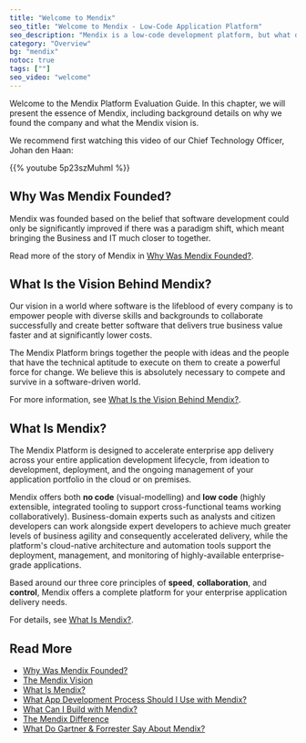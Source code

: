 ```yaml
---
title: "Welcome to Mendix"
seo_title: "Welcome to Mendix - Low-Code Application Platform"
seo_description: "Mendix is a low-code development platform, but what does that mean? Learn more about why Mendix was founded & our core values from this guide."
category: "Overview"
bg: "mendix"
notoc: true
tags: [""]
seo_video: "welcome"
---
```


Welcome to the Mendix Platform Evaluation Guide. In this chapter, we will present the essence of Mendix, including background details on why we found the company and what the Mendix vision is.

We recommend first watching this video of our Chief Technology Officer, Johan den Haan:

{{% youtube 5p23szMuhmI %}}

## Why Was Mendix Founded?

Mendix was founded based on the belief that software development could only be significantly improved if there was a paradigm shift, which meant bringing the Business and IT much closer to together.

Read more of the story of Mendix in [Why Was Mendix Founded?](why-founded).

## What Is the Vision Behind Mendix?

Our vision in a world where software is the lifeblood of every company is to empower people with diverse skills and backgrounds to collaborate successfully and create better software that delivers true business value faster and at significantly lower costs.

The Mendix Platform brings together the people with ideas and the people that have the technical aptitude to execute on them to create a powerful force for change. We believe this is absolutely necessary to compete and survive in a software-driven world.

For more information, see [What Is the Vision Behind Mendix?](mendix-vision).

## What Is Mendix?

The Mendix Platform is designed to accelerate enterprise app delivery across your entire application development lifecycle, from ideation to development, deployment, and the ongoing management of your application portfolio in the cloud or on premises.

Mendix offers both **no code** (visual-modelling) and **low code** (highly extensible, integrated tooling to support cross-functional teams working collaboratively). Business-domain experts such as analysts and citizen developers can work alongside expert developers to achieve much greater levels of business agility and consequently accelerated delivery, while the platform's cloud-native architecture and automation tools support the deployment, management, and monitoring of highly-available enterprise-grade applications.

Based around our three core principles of **speed**, **collaboration**, and **control**, Mendix offers a complete platform for your enterprise application delivery needs.

For details, see  [What Is Mendix?](what-is-mendix).

## Read More

* [Why Was Mendix Founded?](why-founded)
* [The Mendix Vision](mendix-vision)
* [What Is Mendix?](what-is-mendix)
* [What App Development Process Should I Use with Mendix?](dev-process)
* [What Can I Build with Mendix?](what-can-i-build)
* [The Mendix Difference](mendix-difference)
* [What Do Gartner & Forrester Say About Mendix?](gartner-forrester-mendix)
